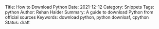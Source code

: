 Title: How to Download Python
Date: 2021-12-12
Category: Snippets
Tags: python
Author: Rehan Haider
Summary: A guide to download Python from official sources
Keywords: download python, python downloaf, cpython
Status: draft
